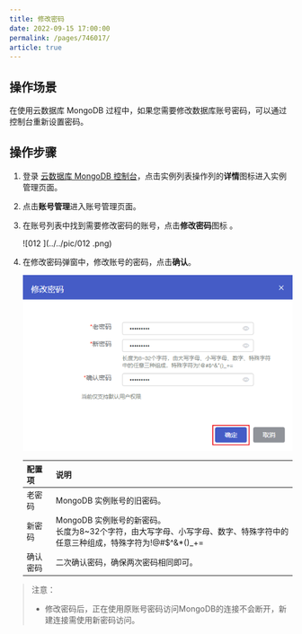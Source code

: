 ```yaml
---
title: 修改密码
date: 2022-09-15 17:00:00
permalink: /pages/746017/
article: true
---
```



## 操作场景

在使用云数据库 MongoDB 过程中，如果您需要修改数据库账号密码，可以通过控制台重新设置密码。

## 操作步骤

1. 登录 [云数据库 MongoDB 控制台](https://console.capitalonline.net/mongodb_v2)，点击实例列表操作列的**详情**图标进入实例管理页面。

2. 点击**账号管理**进入账号管理页面。

2. 在账号列表中找到需要修改密码的账号，点击**修改密码**图标 。

   ![012 ](../../pic/012 .png)

4. 在修改密码弹窗中，修改账号的密码，点击**确认**。

   ![013](../../pic/013.png)

   | 配置项   | 说明                                                         |
   | -------- | ------------------------------------------------------------ |
   | 老密码   | MongoDB 实例账号的旧密码。                                   |
   | 新密码   | MongoDB 实例账号的新密码。<br/>长度为8~32个字符，由大写字母、小写字母、数字、特殊字符中的任意三种组成，特殊字符为!@#$^&*()_+= |
   | 确认密码 | 二次确认密码，确保两次密码相同即可。                         |

> 注意：
>
> - 修改密码后，正在使用原账号密码访问MongoDB的连接不会断开，新建连接需使用新密码访问。


